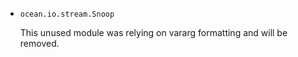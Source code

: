 * `ocean.io.stream.Snoop`

  This unused module was relying on vararg formatting and will be removed.
